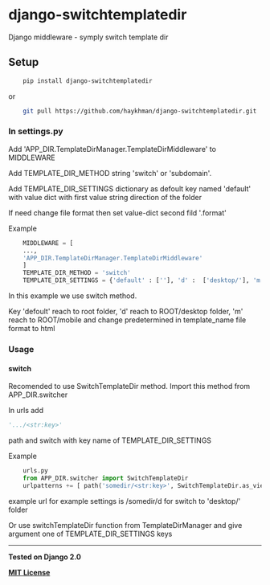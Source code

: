 # django-switchtemplatedir
Django middleware - symply switch template dir
<h2>Setup</h2>

```sh
    pip install django-switchtemplatedir
```
or
```sh
    git pull https://github.com/haykhman/django-switchtemplatedir.git
```

<h3>In settings.py</h3>
<p>Add 'APP_DIR.TemplateDirManager.TemplateDirMiddleware' to MIDDLEWARE</p>
<p>Add TEMPLATE_DIR_METHOD string 'switch' or 'subdomain'.</p>
<p>Add TEMPLATE_DIR_SETTINGS dictionary as defoult key named 'default' with value dict with first value string direction of the folder</p>
<p>If need change file format then set value-dict second fild '.format'</p>
<p>Example</p>

```python
    MIDDLEWARE = [
    ...,
    'APP_DIR.TemplateDirManager.TemplateDirMiddleware'
    ]
    TEMPLATE_DIR_METHOD = 'switch'
    TEMPLATE_DIR_SETTINGS = {'default' : [''], 'd' :  ['desktop/'], 'm' : ['mobile/', '.html']}
```

<p>In this example we use switch method.</p>
<p>Key 'defoult' reach to root folder, 'd' reach to ROOT/desktop folder, 'm' reach to ROOT/mobile and change predetermined in template_name file format to html</p>

<h3>Usage</h3>
<h4>switch</h4>
<p>Recomended to use SwitchTemplateDir method. Import this method from APP_DIR.switcher</p>
<p>In urls add

```python 
'.../<str:key>' 
```

path and switch with key name of TEMPLATE_DIR_SETTINGS</p>
<p>Example</p>    
    
```python
    urls.py
    from APP_DIR.switcher import SwitchTemplateDir
    urlpatterns += [ path('somedir/<str:key>', SwitchTemplateDir.as_view()), ]
```

<p>example url for example settings is /somedir/d for switch to 'desktop/' folder</p>
<p>Or use switchTemplateDir function from TemplateDirManager and give argument one of TEMPLATE_DIR_SETTINGS keys</p>

<hr>

<p><b>Tested on Django 2.0</b></p>

<a href="https://github.com/haykhman/django-switchtemplatedir/blob/master/LICENSE" target="_blank"><b>MIT License</b></a>
